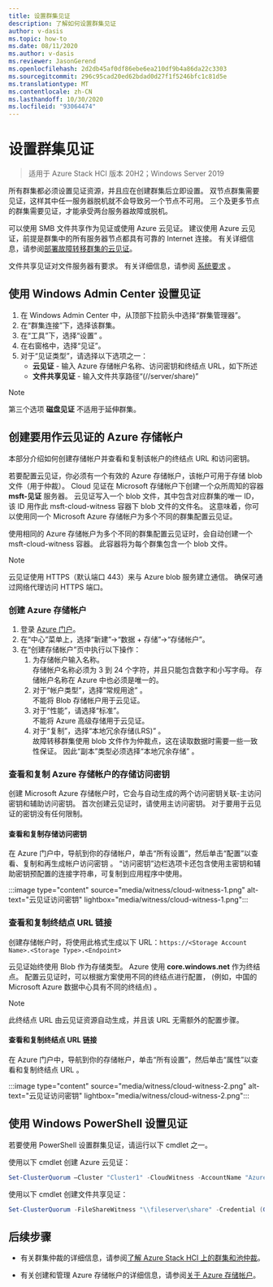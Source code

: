 ```yaml
---
title: 设置群集见证
description: 了解如何设置群集见证
author: v-dasis
ms.topic: how-to
ms.date: 08/11/2020
ms.author: v-dasis
ms.reviewer: JasonGerend
ms.openlocfilehash: 2d2db45af0df86ebe6ea210df9b4a86da22c3303
ms.sourcegitcommit: 296c95cad20ed62bdad0d27f1f5246bfc1c81d5e
ms.translationtype: MT
ms.contentlocale: zh-CN
ms.lasthandoff: 10/30/2020
ms.locfileid: "93064474"
---
```

# <a name="set-up-a-cluster-witness"></a>设置群集见证

> 适用于 Azure Stack HCI 版本 20H2；Windows Server 2019

所有群集都必须设置见证资源，并且应在创建群集后立即设置。 双节点群集需要见证，这样其中任一服务器脱机就不会导致另一个节点不可用。 三个及更多节点的群集需要见证，才能承受两台服务器故障或脱机。  

可以使用 SMB 文件共享作为见证或使用 Azure 云见证。 建议使用 Azure 云见证，前提是群集中的所有服务器节点都具有可靠的 Internet 连接。 有关详细信息，请参阅[部署故障转移群集的云见证](/windows-server/failover-clustering/deploy-cloud-witness)。

文件共享见证对文件服务器有要求。 有关详细信息，请参阅 [系统要求](../concepts/system-requirements.md) 。

## <a name="set-up-a-witness-using-windows-admin-center"></a>使用 Windows Admin Center 设置见证

1. 在 Windows Admin Center 中，从顶部下拉箭头中选择“群集管理器”。
1. 在“群集连接”下，选择该群集。
1. 在“工具”下，选择“设置” 。
1. 在右窗格中，选择“见证”。
1. 对于“见证类型”，请选择以下选项之一：
      - **云见证** - 输入 Azure 存储帐户名称、访问密钥和终结点 URL，如下所述
      - **文件共享见证** - 输入文件共享路径“(//server/share)”

> [!NOTE]
> 第三个选项 **磁盘见证** 不适用于延伸群集。

## <a name="create-an-azure-storage-account-to-use-as-a-cloud-witness"></a>创建要用作云见证的 Azure 存储帐户

本部分介绍如何创建存储帐户并查看和复制该帐户的终结点 URL 和访问密钥。

若要配置云见证，你必须有一个有效的 Azure 存储帐户，该帐户可用于存储 blob 文件（用于仲裁）。 Cloud 见证在 Microsoft 存储帐户下创建一个众所周知的容器 **msft-见证** 服务器。 云见证写入一个 blob 文件，其中包含对应群集的唯一 ID，该 ID 用作此 msft-cloud-witness 容器下 blob 文件的文件名。 这意味着，你可以使用同一个 Microsoft Azure 存储帐户为多个不同的群集配置云见证。

使用相同的 Azure 存储帐户为多个不同的群集配置云见证时，会自动创建一个 msft-cloud-witness 容器。 此容器将为每个群集包含一个 blob 文件。

> [!NOTE]  
> 云见证使用 HTTPS（默认端口 443）来与 Azure blob 服务建立通信。 确保可通过网络代理访问 HTTPS 端口。

### <a name="to-create-an-azure-storage-account"></a>创建 Azure 存储帐户

1. 登录 [Azure 门户](https://portal.azure.com)。
1. 在“中心”菜单上，选择“新建”->“数据 + 存储”->“存储帐户”。
1. 在“创建存储帐户”页中执行以下操作：
    1. 为存储帐户输入名称。
    <br>存储帐户名称必须为 3 到 24 个字符，并且只能包含数字和小写字母。 存储帐户名称在 Azure 中也必须是唯一的。
    1. 对于“帐户类型”，选择“常规用途” 。
    <br>不能将 Blob 存储帐户用于云见证。
    1. 对于“性能”，请选择“标准”。
    <br>不能将 Azure 高级存储用于云见证。
    1. 对于“复制”，选择“本地冗余存储(LRS)” 。
    <br>故障转移群集使用 blob 文件作为仲裁点，这在读取数据时需要一些一致性保证。 因此“副本”类型必须选择“本地冗余存储” 。

### <a name="view-and-copy-storage-access-keys-for-your-azure-storage-account"></a>查看和复制 Azure 存储帐户的存储访问密钥

创建 Microsoft Azure 存储帐户时，它会与自动生成的两个访问密钥关联-主访问密钥和辅助访问密钥。 首次创建云见证时，请使用主访问密钥。 对于要用于云见证的密钥没有任何限制。  

#### <a name="to-view-and-copy-storage-access-keys"></a>查看和复制存储访问密钥

在 Azure 门户中，导航到你的存储帐户，单击“所有设置”，然后单击“配置”以查看、复制和再生成帐户访问密钥 。 “访问密钥”边栏选项卡还包含使用主密钥和辅助密钥预配置的连接字符串，可复制到应用程序中使用。

:::image type="content" source="media/witness/cloud-witness-1.png" alt-text="云见证访问密钥" lightbox="media/witness/cloud-witness-1.png":::

### <a name="view-and-copy-endpoint-url-links"></a>查看和复制终结点 URL 链接

创建存储帐户时，将使用此格式生成以下 URL：`https://<Storage Account Name>.<Storage Type>.<Endpoint>`  

云见证始终使用 Blob 作为存储类型。 Azure 使用 **core.windows.net** 作为终结点。 配置云见证时，可以根据方案使用不同的终结点进行配置， (例如，中国的 Microsoft Azure 数据中心具有不同的终结点) 。  

> [!NOTE]  
> 此终结点 URL 由云见证资源自动生成，并且该 URL 无需额外的配置步骤。  

#### <a name="to-view-and-copy-endpoint-url-links"></a>查看和复制终结点 URL 链接

在 Azure 门户中，导航到你的存储帐户，单击“所有设置”，然后单击“属性”以查看和复制终结点 URL 。  

:::image type="content" source="media/witness/cloud-witness-2.png" alt-text="云见证访问密钥" lightbox="media/witness/cloud-witness-2.png":::  

## <a name="set-up-a-witness-using-windows-powershell"></a>使用 Windows PowerShell 设置见证

若要使用 PowerShell 设置群集见证，请运行以下 cmdlet 之一。

使用以下 cmdlet 创建 Azure 云见证：

```powershell
Set-ClusterQuorum –Cluster "Cluster1" -CloudWitness -AccountName "AzureStorageAccountName" -AccessKey "AzureStorageAccountAccessKey"
```

使用以下 cmdlet 创建文件共享见证：

```powershell
Set-ClusterQuorum -FileShareWitness "\\fileserver\share" -Credential (Get-Credential)
```

## <a name="next-steps"></a>后续步骤

- 有关群集仲裁的详细信息，请参阅[了解 Azure Stack HCI 上的群集和池仲裁](../concepts/quorum.md)。

- 有关创建和管理 Azure 存储帐户的详细信息，请参阅[关于 Azure 存储帐户](/azure/storage/common/storage-account-create)。